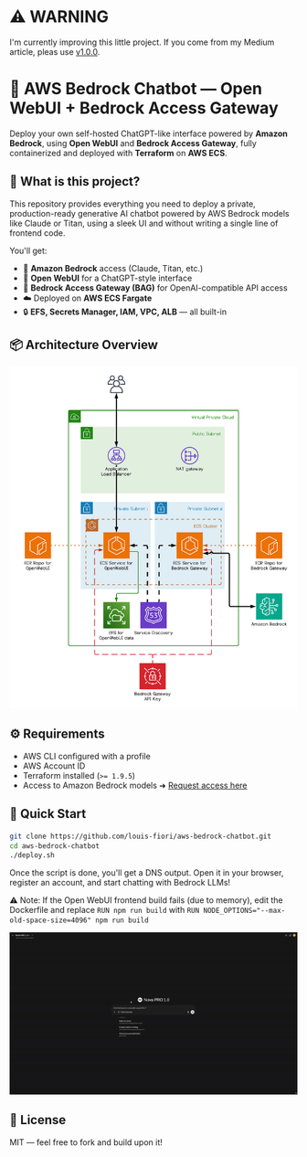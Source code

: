 # ⚠️ WARNING
I'm currently improving this little project. If you come from my Medium article, pleas use [v1.0.0](https://github.com/louis-fiori/aws-bedrock-chatbot/releases/tag/v1.0.0).

# 🧠 AWS Bedrock Chatbot — Open WebUI + Bedrock Access Gateway

Deploy your own self-hosted ChatGPT-like interface powered by **Amazon Bedrock**, using **Open WebUI** and **Bedrock Access Gateway**, fully containerized and deployed with **Terraform** on **AWS ECS**.

## 🚀 What is this project?

This repository provides everything you need to deploy a private, production-ready generative AI chatbot powered by AWS Bedrock models like Claude or Titan, using a sleek UI and without writing a single line of frontend code.

You'll get:

- 🧱 **Amazon Bedrock** access (Claude, Titan, etc.)
- 💬 **Open WebUI** for a ChatGPT-style interface
- 🔁 **Bedrock Access Gateway (BAG)** for OpenAI-compatible API access
- ☁️ Deployed on **AWS ECS Fargate**
- 🔒 **EFS, Secrets Manager, IAM, VPC, ALB** — all built-in

## 📦 Architecture Overview

![Architecture Diagram](./assets/diagram.png)

## ⚙️ Requirements

- AWS CLI configured with a profile
- AWS Account ID
- Terraform installed (`>= 1.9.5`)
- Access to Amazon Bedrock models ➜ [Request access here](https://docs.aws.amazon.com/bedrock/latest/userguide/model-access.html)

## 🧪 Quick Start

```bash
git clone https://github.com/louis-fiori/aws-bedrock-chatbot.git
cd aws-bedrock-chatbot
./deploy.sh
```

Once the script is done, you'll get a DNS output. Open it in your browser, register an account, and start chatting with Bedrock LLMs!

⚠️ Note: If the Open WebUI frontend build fails (due to memory), edit the Dockerfile and replace `RUN npm run build` with `RUN NODE_OPTIONS="--max-old-space-size=4096" npm run build`

![Demonstration](./assets/demo.gif)

## 📄 License
MIT — feel free to fork and build upon it!
